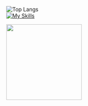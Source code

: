 ![Top Langs](https://github-readme-stats.vercel.app/api/top-langs/?username=berke-aras&layout=compact)
<br>
[![My Skills](https://skillicons.dev/icons?i=godot,python,js,html,css,unity)](https://skillicons.dev)

<img src="https://media.tenor.com/HkMNfVmcnhcAAAAd/bocchi-bocchi-the-rock.gif" width="200"/>
